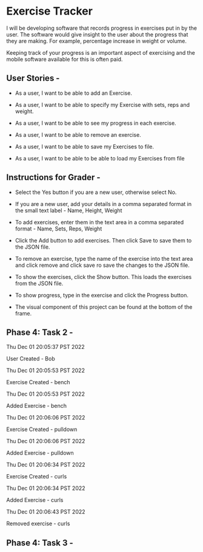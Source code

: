 # Exercise Tracker

I will be developing software that records progress in
exercises put in by the user.
The software would give insight to the user about the
progress that they are making. For example, percentage
increase in weight or volume.

Keeping track of your progress is an important aspect of exercising and the 
mobile software available for this is often paid.

## User Stories -

- As a user, I want to be able to add an Exercise.


- As a user, I want to be able to specify my Exercise with sets, reps and weight.


- As a user, I want to be able to see my progress in each exercise.


- As a user, I want to be able to remove an exercise.


- As a user, I want to be able to save my Exercises to file.


- As a user, I want to be able to be able to load my Exercises from file  

## Instructions for Grader -

- Select the Yes button if you are a new user, otherwise select No.


- If you are a new user, add your details in a comma separated format in the small text label -
Name, Height, Weight


- To add exercises, enter them in the text area in a comma separated format -
Name, Sets, Reps, Weight


- Click the Add button to add exercises. Then click Save to save them to the JSON file.


- To remove an exercise, type the name of the exercise into the text area and click remove and click save ro save the changes to the JSON file.


- To show the exercises, click the Show button. This loads the exercises from the JSON file.


- To show progress, type in the exercise and click the Progress button.


- The visual component of this project can be found at the bottom of the frame.


## Phase 4: Task 2 - 

Thu Dec 01 20:05:37 PST 2022

User Created - Bob

Thu Dec 01 20:05:53 PST 2022

Exercise Created - bench

Thu Dec 01 20:05:53 PST 2022

Added Exercise - bench

Thu Dec 01 20:06:06 PST 2022

Exercise Created - pulldown

Thu Dec 01 20:06:06 PST 2022

Added Exercise - pulldown

Thu Dec 01 20:06:34 PST 2022

Exercise Created - curls

Thu Dec 01 20:06:34 PST 2022

Added Exercise - curls

Thu Dec 01 20:06:43 PST 2022

Removed exercise - curls

## Phase 4: Task 3 - 